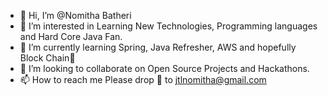 - 👋 Hi, I’m @Nomitha Batheri
- 👀 I’m interested in Learning New Technologies, Programming languages and Hard Core Java Fan.
- 🌱 I’m currently learning Spring, Java Refresher, AWS and hopefully Block Chain:crossed_fingers:
- 💞️ I’m looking to collaborate on Open Source Projects and Hackathons.
- 📫 How to reach me Please drop :email: to jtlnomitha@gmail.com

<!---
Nomithajtl/Nomithajtl is a ✨ special ✨ repository because its `README.md` (this file) appears on your GitHub profile.
You can click the Preview link to take a look at your changes.
--->
